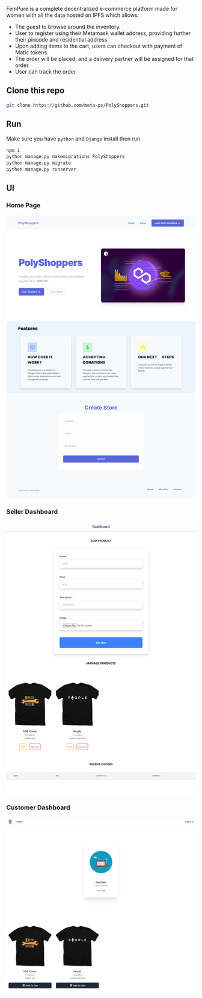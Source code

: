 FemPure is a complete decentralized e-commerce platform made for women with all the data hosted on IPFS which allows:
- The guest to browse around the inventory.
- User to register using their Metamask wallet address, providing further their pincode and residential address.
- Upon adding items to the cart, users can checkout with payment of Matic tokens.
- The order will be placed, and a delivery partner will be assigned for that order.
- User can track the order


## Clone this repo

```bash
git clone https://github.com/meta-ps/PolyShoppers.git
```

## Run

Make sure you have `python` and `Django` install then run

```python
npm i
python manage.py makemigrations PolyShoppers
python manage.py migrate
python manage.py runserver
```

## UI

### Home Page

![home](static/images/homepage.png)


### Seller Dashboard

![dashboard](static/images/dashboardpage.png)

### Customer Dashboard

![dashboard](static/images/customer.png)



